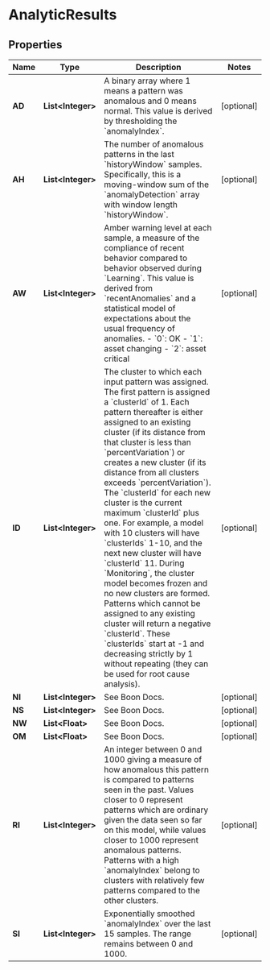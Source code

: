 

# AnalyticResults


## Properties

| Name | Type | Description | Notes |
|------------ | ------------- | ------------- | -------------|
|**AD** | **List&lt;Integer&gt;** | A binary array where 1 means a pattern was anomalous and 0 means normal. This value is derived by thresholding the &#x60;anomalyIndex&#x60;. |  [optional] |
|**AH** | **List&lt;Integer&gt;** | The number of anomalous patterns in the last &#x60;historyWindow&#x60; samples. Specifically, this is a moving-window sum of the &#x60;anomalyDetection&#x60; array with window length &#x60;historyWindow&#x60;. |  [optional] |
|**AW** | **List&lt;Integer&gt;** | Amber warning level at each sample, a measure of the compliance of recent behavior compared to behavior observed during &#x60;Learning&#x60;. This value is derived from &#x60;recentAnomalies&#x60; and a statistical model of expectations about the usual frequency of anomalies. - &#x60;0&#x60;: OK - &#x60;1&#x60;: asset changing - &#x60;2&#x60;: asset critical |  [optional] |
|**ID** | **List&lt;Integer&gt;** | The cluster to which each input pattern was assigned. The first pattern is assigned a &#x60;clusterId&#x60; of 1. Each pattern thereafter is either assigned to an existing cluster (if its distance from that cluster is less than &#x60;percentVariation&#x60;) or creates a new cluster (if its distance from all clusters exceeds &#x60;percentVariation&#x60;). The &#x60;clusterId&#x60; for each new cluster is the current maximum &#x60;clusterId&#x60; plus one. For example, a model with 10 clusters will have &#x60;clusterIds&#x60; 1-10, and the next new cluster will have &#x60;clusterId&#x60; 11.  During &#x60;Monitoring&#x60;, the cluster model becomes frozen and no new clusters are formed. Patterns which cannot be assigned to any existing cluster will return a negative &#x60;clusterId&#x60;. These &#x60;clusterIds&#x60; start at -1 and decreasing strictly by 1 without repeating (they can be used for root cause analysis). |  [optional] |
|**NI** | **List&lt;Integer&gt;** | See Boon Docs. |  [optional] |
|**NS** | **List&lt;Integer&gt;** | See Boon Docs. |  [optional] |
|**NW** | **List&lt;Float&gt;** | See Boon Docs. |  [optional] |
|**OM** | **List&lt;Float&gt;** | See Boon Docs. |  [optional] |
|**RI** | **List&lt;Integer&gt;** | An integer between 0 and 1000 giving a measure of how anomalous this pattern is compared to patterns seen in the past. Values closer to 0 represent patterns which are ordinary given the data seen so far on this model, while values closer to 1000 represent anomalous patterns. Patterns with a high &#x60;anomalyIndex&#x60; belong to clusters with relatively few patterns compared to the other clusters. |  [optional] |
|**SI** | **List&lt;Integer&gt;** | Exponentially smoothed &#x60;anomalyIndex&#x60; over the last 15 samples. The range remains between 0 and 1000. |  [optional] |



